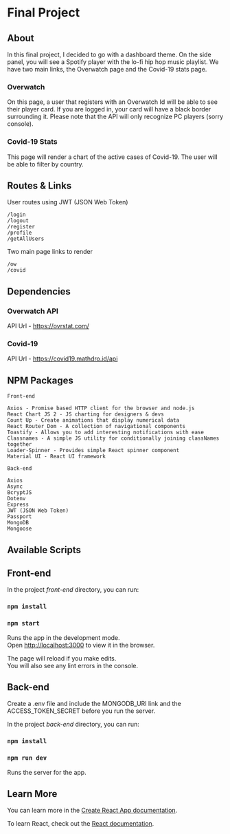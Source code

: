 # Final Project
## About
In this final project, I decided to go with a dashboard theme. On the side panel, you will see a Spotify player with the lo-fi hip hop music playlist. We have two main links, the Overwatch page and the Covid-19 stats page.

### Overwatch
On this page, a user that registers with an Overwatch Id will be able to see their player card. If you are logged in, your card will have a black border surrounding it. Please note that the API will only recognize PC players (sorry console).

### Covid-19 Stats

This page will render a chart of the active cases of Covid-19. The user will be able to filter by country.

## Routes & Links
User routes using JWT (JSON Web Token) 

    /login
    /logout
    /register
    /profile
    /getAllUsers


Two main page links to render 

    /ow
    /covid

## Dependencies

### Overwatch API
API Url - https://ovrstat.com/

### Covid-19
API Url - https://covid19.mathdro.id/api

## NPM Packages
`Front-end`

    Axios - Promise based HTTP client for the browser and node.js
    React Chart JS 2 - JS charting for designers & devs
    Count Up - Create animations that display numerical data
    React Router Dom - A collection of navigational components
    Toastify - Allows you to add interesting notifications with ease
    Classnames - A simple JS utility for conditionally joining classNames together
    Loader-Spinner - Provides simple React spinner component
    Material UI - React UI framework

`Back-end`

    Axios
    Async
    BcryptJS
    Dotenv
    Express
    JWT (JSON Web Token)
    Passport
    MongoDB
    Mongoose

## Available Scripts

## Front-end
In the project *front-end* directory, you can run:

### `npm install`
### `npm start`

Runs the app in the development mode.<br />
Open [http://localhost:3000](http://localhost:3000) to view it in the browser.

The page will reload if you make edits.<br />
You will also see any lint errors in the console.

## Back-end

Create a .env file and include the MONGODB_URI link and the ACCESS_TOKEN_SECRET before you run the server.

In the project *back-end* directory, you can run:

### `npm install`
### `npm run dev`

Runs the server for the app.

## Learn More

You can learn more in the [Create React App documentation](https://facebook.github.io/create-react-app/docs/getting-started).

To learn React, check out the [React documentation](https://reactjs.org/).
